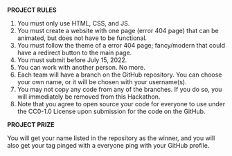 **PROJECT RULES**

1. You must only use HTML, CSS, and JS.
2. You must create a website with one page (error 404 page) that can be animated, but does not have to be functional.
3. You must follow the theme of a error 404 page; fancy/modern that could have a redirect button to the main page.
4. You must submit before July 15, 2022.
5. You can work with another person. No more.
6. Each team will have a branch on the GitHub repository. You can choose your own name, or it will be chosen with your username(s).
7. You may not copy any code from any of the branches. If you do so, you will immediately be removed from this Hackathon.
8. Note that you agree to open source your code for everyone to use under the CC0-1.0 License upon submission for the code on the GitHub.

**PROJECT PRIZE**

You will get your name listed in the repository as the winner, and you will also get your tag pinged with a everyone ping with your GitHub profile.
